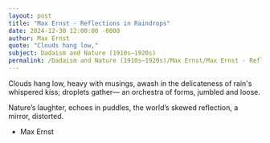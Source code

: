 ```yaml
---
layout: post
title: "Max Ernst - Reflections in Raindrops"
date: 2024-12-30 12:00:00 -0000
author: Max Ernst
quote: "Clouds hang low,"
subject: Dadaism and Nature (1910s–1920s)
permalink: /Dadaism and Nature (1910s–1920s)/Max Ernst/Max Ernst - Reflections in Raindrops
---
```


Clouds hang low,
       heavy with musings,
awash in the delicateness of
    rain's whispered kiss;
         droplets gather—
   an orchestra of forms,
        jumbled and loose.

   Nature’s laughter,
      echoes in puddles,
     the world’s skewed reflection,
        a mirror, distorted.

- Max Ernst

